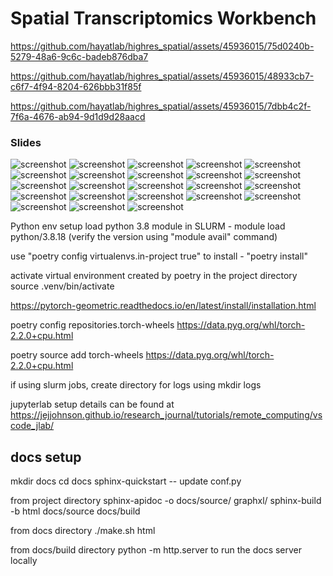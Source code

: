 # Spatial Transcriptomics Workbench

https://github.com/hayatlab/highres_spatial/assets/45936015/75d0240b-5279-48a6-9c6c-badeb876dba7

https://github.com/hayatlab/highres_spatial/assets/45936015/48933cb7-c6f7-4f94-8204-626bbb31f85f

https://github.com/hayatlab/highres_spatial/assets/45936015/7dbb4c2f-7f6a-4676-ab94-9d1d9d28aacd



<!-- Needs changes -->

### Slides

![screenshot](docs/slides/Slide2.jpg)
![screenshot](docs/slides/Slide3.jpg)
![screenshot](docs/slides/Slide4.jpg)
![screenshot](docs/slides/Slide5.jpg)
![screenshot](docs/slides/Slide6.jpg)
![screenshot](docs/slides/Slide7.jpg)
![screenshot](docs/slides/Slide8.jpg)
![screenshot](docs/slides/Slide9.jpg)
![screenshot](docs/slides/Slide10.jpg)
![screenshot](docs/slides/Slide11.jpg)
![screenshot](docs/slides/Slide12.jpg)
![screenshot](docs/slides/Slide13.jpg)
![screenshot](docs/slides/Slide14.jpg)
![screenshot](docs/slides/Slide15.jpg)
![screenshot](docs/slides/Slide16.jpg)
![screenshot](docs/slides/Slide17.jpg)
![screenshot](docs/slides/Slide18.jpg)
![screenshot](docs/slides/Slide19.jpg)
![screenshot](docs/slides/Slide20.jpg)
![screenshot](docs/slides/Slide21.jpg)
![screenshot](docs/slides/Slide22.jpg)
![screenshot](docs/slides/Slide23.jpg)
![screenshot](docs/slides/Slide24.jpg)



Python env setup
load python 3.8 module
in SLURM - module load python/3.8.18 (verify the version using "module avail" command)

<!-- to ensure virtual environments are created in the local directory -->
use "poetry config virtualenvs.in-project true"
to install - "poetry install"

activate virtual environment created by poetry in the project directory
source .venv/bin/activate

<!-- to be able to install torch-scatter, open issue at https://github.com/rusty1s/pytorch_sparse/issues/156 -->
<!-- please refer here for different options -->
https://pytorch-geometric.readthedocs.io/en/latest/install/installation.html

poetry config repositories.torch-wheels https://data.pyg.org/whl/torch-2.2.0+cpu.html

poetry source add torch-wheels https://data.pyg.org/whl/torch-2.2.0+cpu.html

if using slurm jobs, create directory for logs using mkdir logs


jupyterlab setup details can be found at https://jejjohnson.github.io/research_journal/tutorials/remote_computing/vscode_jlab/

docs setup
---------------
mkdir docs
cd docs
sphinx-quickstart
-- update conf.py

from project directory
sphinx-apidoc -o docs/source/ graphxl/
sphinx-build -b html docs/source docs/build

from docs directory
./make.sh html

from docs/build directory
python -m http.server to run the docs server locally

